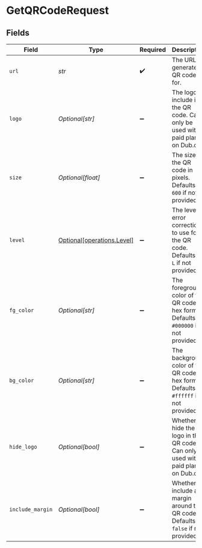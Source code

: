 # GetQRCodeRequest


## Fields

| Field                                                                                     | Type                                                                                      | Required                                                                                  | Description                                                                               |
| ----------------------------------------------------------------------------------------- | ----------------------------------------------------------------------------------------- | ----------------------------------------------------------------------------------------- | ----------------------------------------------------------------------------------------- |
| `url`                                                                                     | *str*                                                                                     | :heavy_check_mark:                                                                        | The URL to generate a QR code for.                                                        |
| `logo`                                                                                    | *Optional[str]*                                                                           | :heavy_minus_sign:                                                                        | The logo to include in the QR code. Can only be used with a paid plan on Dub.co.          |
| `size`                                                                                    | *Optional[float]*                                                                         | :heavy_minus_sign:                                                                        | The size of the QR code in pixels. Defaults to `600` if not provided.                     |
| `level`                                                                                   | [Optional[operations.Level]](../../models/operations/level.md)                            | :heavy_minus_sign:                                                                        | The level of error correction to use for the QR code. Defaults to `L` if not provided.    |
| `fg_color`                                                                                | *Optional[str]*                                                                           | :heavy_minus_sign:                                                                        | The foreground color of the QR code in hex format. Defaults to `#000000` if not provided. |
| `bg_color`                                                                                | *Optional[str]*                                                                           | :heavy_minus_sign:                                                                        | The background color of the QR code in hex format. Defaults to `#ffffff` if not provided. |
| `hide_logo`                                                                               | *Optional[bool]*                                                                          | :heavy_minus_sign:                                                                        | Whether to hide the logo in the QR code. Can only be used with a paid plan on Dub.co.     |
| `include_margin`                                                                          | *Optional[bool]*                                                                          | :heavy_minus_sign:                                                                        | Whether to include a margin around the QR code. Defaults to `false` if not provided.      |